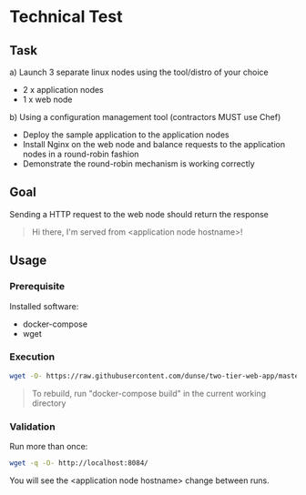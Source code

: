 # Technical Test
## Task
a) Launch 3 separate linux nodes using the tool/distro of your choice  
* 2 x application nodes
* 1 x web node

b) Using a configuration management tool (contractors MUST use Chef)  
* Deploy the sample application to the application nodes
* Install Nginx on the web node and balance requests to the application nodes in a round-robin fashion
* Demonstrate the round-robin mechanism is working correctly

## Goal

Sending a HTTP request to the web node should return the response
> Hi there, I'm served from &lt;application node hostname&gt;!


## Usage
### Prerequisite
Installed software:
* docker-compose
* wget

### Execution
```bash
wget -O- https://raw.githubusercontent.com/dunse/two-tier-web-app/master/run.sh | bash
```
> To rebuild, run "docker-compose build" in the current working directory

### Validation
Run more than once:  
```bash
wget -q -O- http://localhost:8084/
```
You will see the &lt;application node hostname&gt; change between runs.
